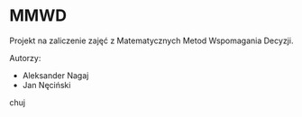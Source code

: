 # MMWD

Projekt na zaliczenie zajęć z Matematycznych Metod Wspomagania Decyzji.  

Autorzy:
* Aleksander Nagaj
* Jan Nęciński

chuj